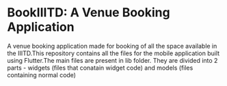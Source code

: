 # BookIIITD: A Venue Booking Application
A venue booking application made for booking of all the space available in the IIITD.This repository contains all the files for the mobile application built using Flutter.The main files are present in lib folder. They are divided into 2 parts - widgets (files that conatain widget code) and models (files containing normal code)
